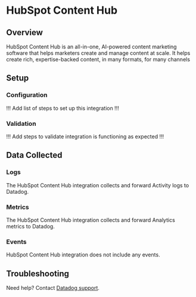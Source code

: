 # HubSpot Content Hub

## Overview

HubSpot Content Hub is an all-in-one, AI-powered content marketing software that helps marketers create and manage content at scale. It helps create rich, expertise-backed content, in many formats, for many channels

## Setup

### Configuration

!!! Add list of steps to set up this integration !!!

### Validation

!!! Add steps to validate integration is functioning as expected !!!

## Data Collected

### Logs 

The HubSpot Content Hub integration collects and forward Activity logs to Datadog.

### Metrics

The HubSpot Content Hub integration collects and forward Analytics metrics to Datadog.

### Events

HubSpot Content Hub integration does not include any events.

## Troubleshooting

Need help? Contact [Datadog support][1].

[1]: https://docs.datadoghq.com/help/

